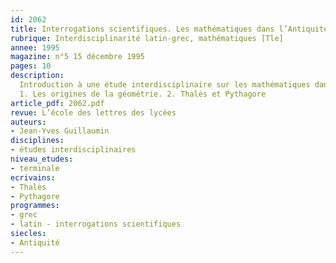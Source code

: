 ```yaml
---
id: 2062
title: Interrogations scientifiques. Les mathématiques dans l’Antiquité (2/5)
rubrique: Interdisciplinarité latin-grec, mathématiques [Tle]
annee: 1995
magazine: n°5 15 décembre 1995
pages: 10
description: 
  Introduction à une étude interdisciplinaire sur les mathématiques dans l’Antiquité autour de textes latins et grecs…
  1. Les origines de la géométrie. 2. Thalès et Pythagore
article_pdf: 2062.pdf
revue: L’école des lettres des lycées
auteurs:
- Jean-Yves Guillaumin
disciplines:
- études interdisciplinaires
niveau_etudes:
- terminale
ecrivains:
- Thalès
- Pythagore
programmes:
- grec
- latin - interrogations scientifiques
siecles:
- Antiquité
---
```

